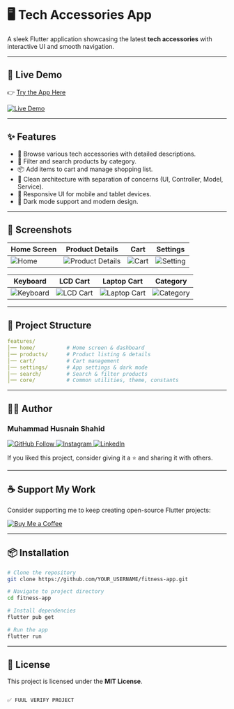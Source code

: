 
# 🖥️ Tech Accessories App

A sleek Flutter application showcasing the latest **tech accessories** with interactive UI and smooth navigation.

---

## 🔗 Live Demo  
👉 [Try the App Here](https://ecomerce-apps.web.app/)

<p align="left">
  <a href="https://ecomerce-apps.web.app/" target="_blank">
    <img src="https://img.shields.io/badge/Live%20Demo-Click%20Here-brightgreen?style=for-the-badge&logo=flutter" alt="Live Demo"/>
  </a>
</p>

---

## ✨ Features

- 🛒 Browse various tech accessories with detailed descriptions.  
- 🔁 Filter and search products by category.  
- 📦 Add items to cart and manage shopping list.  
- 🧪 Clean architecture with separation of concerns (UI, Controller, Model, Service).  
- 📱 Responsive UI for mobile and tablet devices.  
- 🎨 Dark mode support and modern design.  

---

## 📸 Screenshots

| Home Screen | Product Details | Cart | Settings |
|-------------|----------------|------|----------|
| ![Home](https://github.com/user-attachments/assets/8cbc495f-da50-465f-9754-79bef4331445) | ![Product Details](https://github.com/user-attachments/assets/8dd64827-bfe2-496e-adaa-5015c5ef6c6d) | ![Cart](https://github.com/user-attachments/assets/36181bdd-aae2-49c8-a63e-87e9ff0942d5) | ![Setting](https://github.com/user-attachments/assets/ae82cb4c-d57e-4846-ab08-9a907909ab61) |

| Keyboard | LCD Cart | Laptop Cart | Category |
|----------|----------|-------------|----------|
| ![Keyboard](https://github.com/user-attachments/assets/d4a6b787-663b-4c10-a2e9-53b67ffb9510) | ![LCD Cart](https://github.com/user-attachments/assets/d3a0efad-7537-4f73-a5c0-5a5044f7f8c5) | ![Laptop Cart](https://github.com/user-attachments/assets/021dd5bb-85ce-4a7a-b4da-acb79169e53b) | ![Category](https://github.com/user-attachments/assets/62ed7ead-1f2d-4e90-9109-59b14dc8f6c0) |

---

## 🧱 Project Structure

```yaml
features/
│── home/          # Home screen & dashboard
│── products/      # Product listing & details
│── cart/          # Cart management
│── settings/      # App settings & dark mode
│── search/        # Search & filter products
│── core/          # Common utilities, theme, constants
````

---

## 🧑‍💻 Author

### Muhammad Husnain Shahid

<p align="left">
  <a href="https://github.com/muhammadhusnainshahid">
    <img src="https://img.shields.io/badge/GitHub-Follow-blue?logo=github" alt="GitHub Follow"/>
  </a>
  <a href="https://www.instagram.com/the.husnainshahid">
    <img src="https://img.shields.io/badge/Instagram-Follow-e4405f?logo=instagram" alt="Instagram"/>
  </a>
  <a href="https://www.linkedin.com/in/muhammad-husnain-shahid-36b34b26b">
    <img src="https://img.shields.io/badge/LinkedIn-Connect-0077B5?logo=linkedin" alt="LinkedIn"/>
  </a>
</p>

If you liked this project, consider giving it a ⭐ and sharing it with others.

---

## ☕ Support My Work

Consider supporting me to keep creating open-source Flutter projects:

<p align="left">
  <a href="https://www.buymeacoffee.com/muhammadhusnainshahid" target="_blank">
    <img src="https://img.shields.io/badge/BuyMeACoffee-Support-FFDD00?logo=buymeacoffee" alt="Buy Me a Coffee"/>
  </a>
</p>

---

## 📦 Installation

```bash
# Clone the repository
git clone https://github.com/YOUR_USERNAME/fitness-app.git

# Navigate to project directory
cd fitness-app

# Install dependencies
flutter pub get

# Run the app
flutter run
```

---

## 📜 License

This project is licensed under the **MIT License**.

```

✅ FUUL VERIFY PROJECT
```
